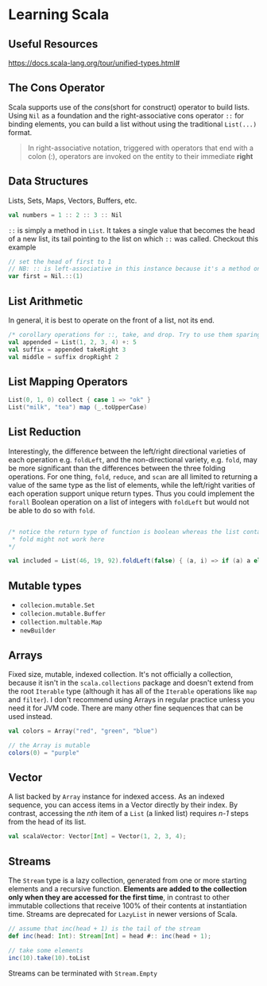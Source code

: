 # Learning Scala

## Useful Resources
https://docs.scala-lang.org/tour/unified-types.html#

## The Cons Operator

Scala supports use of the *cons*(short for construct) operator to build lists. Using `Nil` as a foundation and the right-associative cons operator `::` for binding elements, you can build a list without using the traditional `List(...)` format.

<blockquote>In right-associative notation, triggered with operators that end with a colon (:), operators are invoked on the entity to their immediate <b>right</b></blockquote>


## Data Structures 
Lists, Sets, Maps, Vectors, Buffers, etc.


```scala 
val numbers = 1 :: 2 :: 3 :: Nil
```

`::` is simply a method in `List`. It takes a single value that becomes the head of a new list, its tail pointing to the list on which `::` was called. Checkout this example 

```scala 
// set the head of first to 1
// NB: :: is left-associative in this instance because it's a method on Nil
var first = Nil.::(1)
```

## List Arithmetic
In general, it is best to operate on the front of a list, not its end.

```scala 
/* corollary operations for ::, take, and drop. Try to use them sparingly */
val appended = List(1, 2, 3, 4) +: 5
val suffix = appended takeRight 3 
val middle = suffix dropRight 2
```

## List Mapping Operators 

```scala 
List(0, 1, 0) collect { case 1 => "ok" }
List("milk", "tea") map (_.toUpperCase)
```

## List Reduction

Interestingly, the difference between the left/right directional varieties of each operation e.g. `foldLeft`, and the non-directional variety, e.g. `fold`, may be more significant than the differences between the three folding operations. For one thing, `fold`, `reduce`, and `scan` are all limited to returning a value of the same type as the list of elements, while the left/right varities of each operation support unique return types. Thus you could implement the `forall` Boolean operation on a list of integers with `foldLeft` but would not be able to do so with `fold`.

```scala 

/* notice the return type of function is boolean whereas the list contains Ints 
 * fold might not work here
*/

val included = List(46, 19, 92).foldLeft(false) { (a, i) => if (a) a else (i == 19) }
```

## Mutable types 

- `collecion.mutable.Set`
- `collecion.mutable.Buffer`
- `collection.multable.Map`
- `newBuilder`

## Arrays 
Fixed size, mutable, indexed collection. It's not officially a collection, because it isn't in the `scala.collections` package and doesn't extend from the root `Iterable` type (although it has all of the `Iterable` operations like `map` and `filter`). I don't recommend using Arrays in regular practice unless you need it for JVM code. There are many other fine sequences that can be used instead.

```scala 
val colors = Array("red", "green", "blue")

// the Array is mutable 
colors(0) = "purple"
```

## Vector 

A list backed by `Array` instance for indexed access. As an indexed sequence, you can access items in a Vector directly by their index. By contrast, accessing the *nth* item of a `List` (a linked list) requires *n-1* steps from the head of its list.

```scala 
val scalaVector: Vector[Int] = Vector(1, 2, 3, 4);
```

## Streams

The `Stream` type is a lazy collection, generated from one or more starting elements and a recursive function. **Elements are added to the collection only when they are accessed for the first time**, in contrast to other immutable collections that receive 100% of their contents at instantiation time. Streams are deprecated for `LazyList` in newer versions of Scala.

```scala
// assume that inc(head + 1) is the tail of the stream
def inc(head: Int): Stream[Int] = head #:: inc(head + 1);

// take some elements 
inc(10).take(10).toList
```

Streams can be terminated with `Stream.Empty`



